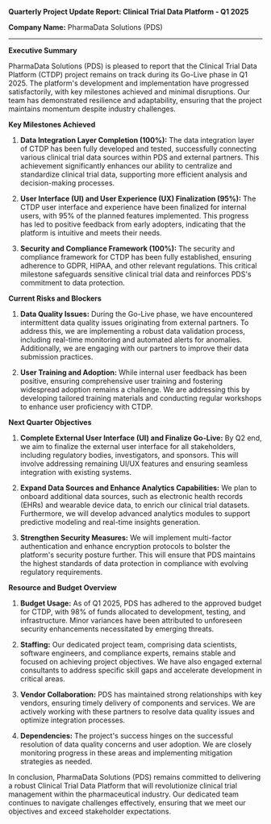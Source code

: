 **Quarterly Project Update Report: Clinical Trial Data Platform - Q1 2025**

**Company Name:** PharmaData Solutions (PDS)

---

**Executive Summary**

PharmaData Solutions (PDS) is pleased to report that the Clinical Trial Data Platform (CTDP) project remains on track during its Go-Live phase in Q1 2025. The platform's development and implementation have progressed satisfactorily, with key milestones achieved and minimal disruptions. Our team has demonstrated resilience and adaptability, ensuring that the project maintains momentum despite industry challenges.

**Key Milestones Achieved**

1. **Data Integration Layer Completion (100%):** The data integration layer of CTDP has been fully developed and tested, successfully connecting various clinical trial data sources within PDS and external partners. This achievement significantly enhances our ability to centralize and standardize clinical trial data, supporting more efficient analysis and decision-making processes.

2. **User Interface (UI) and User Experience (UX) Finalization (95%):** The CTDP user interface and experience have been finalized for internal users, with 95% of the planned features implemented. This progress has led to positive feedback from early adopters, indicating that the platform is intuitive and meets their needs.

3. **Security and Compliance Framework (100%):** The security and compliance framework for CTDP has been fully established, ensuring adherence to GDPR, HIPAA, and other relevant regulations. This critical milestone safeguards sensitive clinical trial data and reinforces PDS's commitment to data protection.

**Current Risks and Blockers**

1. **Data Quality Issues:** During the Go-Live phase, we have encountered intermittent data quality issues originating from external partners. To address this, we are implementing a robust data validation process, including real-time monitoring and automated alerts for anomalies. Additionally, we are engaging with our partners to improve their data submission practices.

2. **User Training and Adoption:** While internal user feedback has been positive, ensuring comprehensive user training and fostering widespread adoption remains a challenge. We are addressing this by developing tailored training materials and conducting regular workshops to enhance user proficiency with CTDP.

**Next Quarter Objectives**

1. **Complete External User Interface (UI) and Finalize Go-Live:** By Q2 end, we aim to finalize the external user interface for all stakeholders, including regulatory bodies, investigators, and sponsors. This will involve addressing remaining UI/UX features and ensuring seamless integration with existing systems.

2. **Expand Data Sources and Enhance Analytics Capabilities:** We plan to onboard additional data sources, such as electronic health records (EHRs) and wearable device data, to enrich our clinical trial datasets. Furthermore, we will develop advanced analytics modules to support predictive modeling and real-time insights generation.

3. **Strengthen Security Measures:** We will implement multi-factor authentication and enhance encryption protocols to bolster the platform's security posture further. This will ensure that PDS maintains the highest standards of data protection in compliance with evolving regulatory requirements.

**Resource and Budget Overview**

1. **Budget Usage:** As of Q1 2025, PDS has adhered to the approved budget for CTDP, with 98% of funds allocated to development, testing, and infrastructure. Minor variances have been attributed to unforeseen security enhancements necessitated by emerging threats.

2. **Staffing:** Our dedicated project team, comprising data scientists, software engineers, and compliance experts, remains stable and focused on achieving project objectives. We have also engaged external consultants to address specific skill gaps and accelerate development in critical areas.

3. **Vendor Collaboration:** PDS has maintained strong relationships with key vendors, ensuring timely delivery of components and services. We are actively working with these partners to resolve data quality issues and optimize integration processes.

4. **Dependencies:** The project's success hinges on the successful resolution of data quality concerns and user adoption. We are closely monitoring progress in these areas and implementing mitigation strategies as needed.

In conclusion, PharmaData Solutions (PDS) remains committed to delivering a robust Clinical Trial Data Platform that will revolutionize clinical trial management within the pharmaceutical industry. Our dedicated team continues to navigate challenges effectively, ensuring that we meet our objectives and exceed stakeholder expectations.